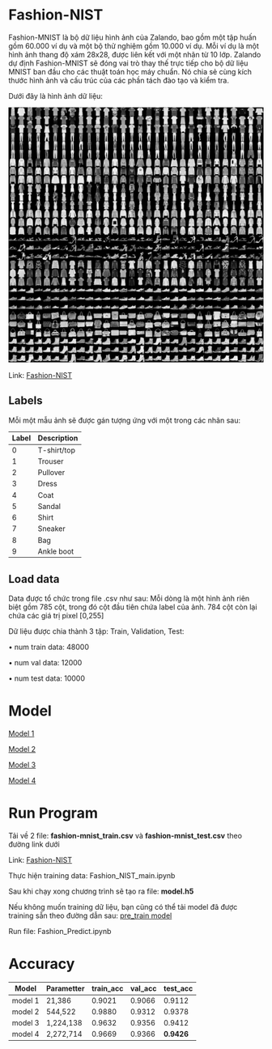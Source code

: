 # Fashion-NIST
Fashion-MNIST là bộ dữ liệu hình ảnh của Zalando, bao gồm một tập huấn gồm 60.000 ví dụ và một bộ thử nghiệm gồm 10.000 ví dụ. Mỗi ví dụ là một hình ảnh thang độ xám 28x28, được liên kết với một nhãn từ 10 lớp. Zalando dự định Fashion-MNIST sẽ đóng vai trò thay thế trực tiếp cho bộ dữ liệu MNIST ban đầu cho các thuật toán học máy chuẩn. Nó chia sẻ cùng kích thước hình ảnh và cấu trúc của các phần tách đào tạo và kiểm tra.

Dưới đây là hình ảnh dữ liệu:

![](image/image_1.png)

Link: [Fashion-NIST](https://www.kaggle.com/zalando-research/fashionmnist)

## Labels
Mỗi một mẫu ảnh sẽ được gán tượng ứng với một trong các nhãn sau:

| Label | Description |
| --- | --- |
| 0 | T-shirt/top |
| 1 | Trouser |
| 2 | Pullover |
| 3 | Dress |
| 4 | Coat |
| 5 | Sandal |
| 6 | Shirt |
| 7 | Sneaker |
| 8 | Bag |
| 9 | Ankle boot |

## Load data
Data được tổ chức trong file .csv như sau:
Mỗi dòng là một hình ảnh riên biệt gồm 785 cột, trong đó cột đầu tiên chứa label của ảnh. 784 cột còn lại chứa các giá trị pixel [0,255]

Dữ liệu được chia thành 3 tập: Train, Validation, Test:

•	num train data:  48000

•	num val data:  12000

•	num test data:  10000

# Model

[Model 1](model_image/model_1.png)

[Model 2](model_image/model_2.png)

[Model 3](model_image/model_3.png)

[Model 4](model_image/model_4.png)

# Run Program

Tải về 2 file: **fashion-mnist_train.csv** và **fashion-mnist_test.csv** theo đường link dưới

Link: [Fashion-NIST](https://www.kaggle.com/zalando-research/fashionmnist)

Thực hiện training data: Fashion_NIST_main.ipynb

Sau khi chạy xong chương trình sẽ tạo ra file: **model.h5**

Nếu không muốn training dữ liệu, bạn cũng có thể tải model đã được training sẵn theo đường dẫn sau: [pre_train model](https://drive.google.com/open?id=1wuHsxJE4QRezARDvmb8NOGLVLb-bciRk)

Run file: Fashion_Predict.ipynb


# Accuracy

| Model | Parametter | train_acc | val_acc | test_acc |
| --- | --- | --- | --- | --- |
| model 1 | 21,386 | 0.9021 | 0.9066 | 0.9112 |
| model 2 | 544,522 | 0.9880 | 0.9312 | 0.9378 |
| model 3 | 1,224,138 | 0.9632 | 0.9356 | 0.9412 |
| model 4 | 2,272,714 | 0.9669 | 0.9366 | **0.9426** |





